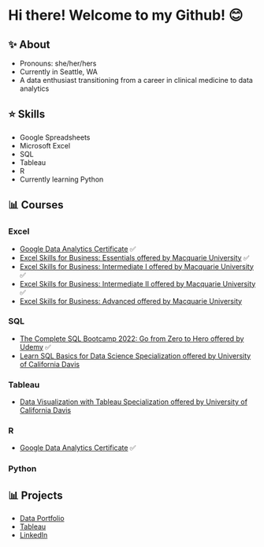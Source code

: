 # Hi there! Welcome to my Github! 😊

## ✨ About  
- Pronouns: she/her/hers
- Currently in Seattle, WA
- A data enthusiast transitioning from a career in clinical medicine to data analytics 

## ⭐ Skills
- Google Spreadsheets
- Microsoft Excel
- SQL
- Tableau
- R
- Currently learning Python

## 📊 Courses
### Excel
- [Google Data Analytics Certificate](https://grow.google/certificates/data-analytics/#?modal_active=none) ✅
- [Excel Skills for Business: Essentials offered by Macquarie University](https://www.coursera.org/learn/excel-essentials) ✅
- [Excel Skills for Business: Intermediate I offered by Macquarie University](https://www.coursera.org/learn/excel-intermediate-1) ✅
- [Excel Skills for Business: Intermediate II offered by Macquarie University](https://www.coursera.org/learn/excel-intermediate-2) ✅
- [Excel Skills for Business: Advanced offered by Macquarie University](https://www.coursera.org/learn/excel-advanced)

### SQL
- [The Complete SQL Bootcamp 2022: Go from Zero to Hero offered by Udemy](https://www.udemy.com/course/the-complete-sql-bootcamp/) ✅
- [Learn SQL Basics for Data Science Specialization offered by University of California Davis](https://www.coursera.org/specializations/learn-sql-basics-data-science) 

### Tableau
- [Data Visualization with Tableau Specialization offered by University of California Davis](https://www.coursera.org/specializations/data-visualization) 

### R
- [Google Data Analytics Certificate](https://grow.google/certificates/data-analytics/#?modal_active=none) ✅

### Python


## 📊 Projects
- [Data Portfolio](https://github.com/audreysung/Data-Portfolio)
- [Tableau](https://public.tableau.com/app/profile/audrey.sung#!/)
- [LinkedIn](https://www.linkedin.com/in/audrey-soojung-sung/)
